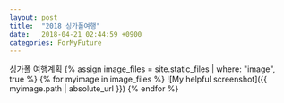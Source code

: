 ```yaml
---
layout: post
title:  "2018 싱가폴여행"
date:   2018-04-21 02:44:59 +0900
categories: ForMyFuture
---
```


싱가폴 여행계획
{% assign image_files = site.static_files | where: "image", true %}
{% for myimage in image_files %}
  ![My helpful screenshot]({{ myimage.path | absolute_url }})
{% endfor %}
